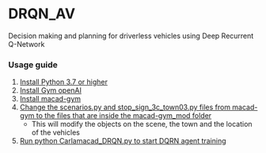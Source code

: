 # DRQN_AV
Decision making and planning for driverless vehicles using Deep Recurrent Q-Network


### Usage guide

1. [Install Python 3.7 or higher]()
1. [Install Gym openAI](github.com/openai/gym)
1. [Install macad-gym](github.com/praveen-palanisamy/macad-gym#getting-started)
1. [Change the scenarios.py and stop_sign_3c_town03.py files from macad-gym to the files that are inside the macad-gym_mod folder](https://github.com/joelmap/DRQN_AV/tree/master/macad-gym_mod)
	- This will modify the objects on the scene, the town and the location of the vehicles
1. [Run python Carlamacad_DRQN.py to start DQRN agent training](#)
